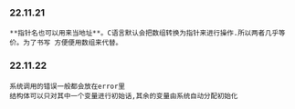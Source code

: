 ### 22.11.21 	

	**指针名也可以用来当地址**。C语言默认会把数组转换为指针来进行操作.所以两者几乎等价。为了书写 方便便用数组来代替。

### 22.11.22 
	系统调用的错误一般都会放在error里
	结构体可以只对其中一个变量进行初始话,其余的变量由系统自动分配初始化